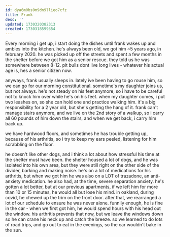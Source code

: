 ```yaml
---
id: dya6m0bs0m9dn9llieo7cfz
title: Frank
desc: ''
updated: 1730320382313
created: 1730318599354
---
```


Every morning i get up, i start doing the dishes until frank wakes up and ambles into the kitchen. he's always been old, we got him ~5 years ago, in february 2020. he was picked up off the streets and spent a few months in the shelter before we got him as a senior rescue. they told us he was somewhere between 8-12. pit bulls dont live long lives - whatever his actual age is, hes a senior citizen now.

anyways, frank usually sleeps in. lately ive been having to go rouse him, so we can go for our morning constitutional. sometime's my daughter joins us, but not always. he's not steady on his feet anymore, so i have to be careful not to knock him over while he's on his feet. when my daughter comes, i put two leashes on, so she can hold one and practice walking him. it's a big responsibility for a 2 year old, but she's getting the hang of it. frank can't manage stairs anymore, and we live on the 2nd story of a walkup, so i carry all 60 pounds of him down the stairs, and when we get back, i carry him back up.

we have hardwood floors, and sometimes he has trouble getting up, because of his arthritis, so i try to keep my ears peeled, listening for him scrabbling on the floor.

he doesn't like other dogs, and i think a lot about how stressful his time at the shelter must have been. the shelter housed a lot of dogs, and he was isolated into his own area, but they were still right on the other side of the divider, barking and making noise. he's on a lot of medications for his arthritis, but when we got him he was also on a LOT of trazadone, an anti-anxiety medication. he also had, at the time, severe separation anxiety. he's gotten a lot better, but at our previous apartments, if we left him for more than 10 or 15 minutes, he would all but lose his mind. in oakland, during covid, he chewed up the trim on the front door. after that, we rearranged a lot of our schedule to ensure he was never alone. funnily enough, he is fine in the car - when we first got him, he would spend hours with his head out the window. his arthritis prevents that now, but we leave the windows down so he can crane his neck up and catch the breeze. so we learned to do lots of road trips, and go out to eat in the evenings, so the car wouldn't bake in the sun. 
